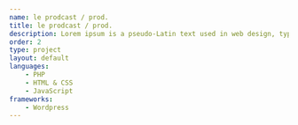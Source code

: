 ```yaml
---
name: le prodcast / prod.
title: le prodcast / prod.
description: Lorem ipsum is a pseudo-Latin text used in web design, typography, layout, and printing in place of English to emphasise design elements over content. It's also called placeholder (or filler) text.
order: 2
type: project
layout: default
languages: 
    - PHP
    - HTML & CSS
    - JavaScript
frameworks:
    - Wordpress
---
```

